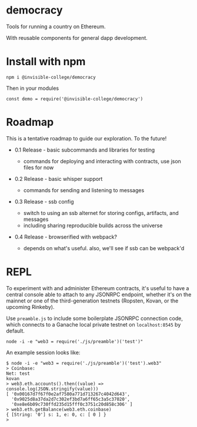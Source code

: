 democracy
=========

Tools for running a country on Ethereum.

With reusable components for general dapp development.

Install with npm
================

```
npm i @invisible-college/democracy
```

Then in your modules

```
const demo = require('@invisible-college/democracy')
```


Roadmap
=======

This is a tentative roadmap to guide our exploration.
To the future!

* 0.1 Release - basic subcommands and libraries for testing
  * commands for deploying and interacting with contracts, use json files for now

* 0.2 Release - basic whisper support
  * commands for sending and listening to messages

* 0.3 Release - ssb config
  * switch to using an ssb alternet for storing configs, artifacts, and messages
  * including sharing reproducible builds across the universe

* 0.4 Release - browserified with webpack?
  * depends on what's useful. also, we'll see if ssb can be webpack'd

REPL
=======

To experiment with and administer Ethereum contracts, it's useful to have a central
console able to attach to any JSONRPC endpoint, whether it's on the mainnet or one
of the third-generation testnets (Ropsten, Kovan, or the upcoming Rinkeby).

Use `preamble.js` to include some boilerplate JSONRPC connection code, which
connects to a Ganache local private testnet on `localhost:8545` by default.

```
node -i -e "web3 = require('./js/preamble')('test')"
```

An example session looks like:

```
$ node -i -e "web3 = require('./js/preamble')('test').web3"
> Coinbase: 
Net: test
kovan
> web3.eth.accounts().then((value) => console.log(JSON.stringify(value))) 
[ '0x00167d7f67f0e2af7580a771d713267c4042d643',
  '0x9025d8a37da2d7c302ef3bd7a6ff65c3a5c37020',
  '0xe8e6b09c730ffd235d15fff0c3751c20d858c306' ]
> web3.eth.getBalance(web3.eth.coinbase)
{ [String: '0'] s: 1, e: 0, c: [ 0 ] }
>
```
